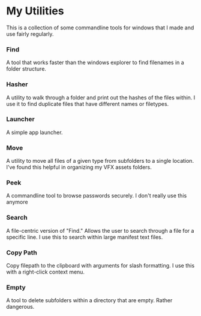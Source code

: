 # My Utilities
This is a collection of some commandline tools for windows that I made and use fairly regularly.

### Find
A tool that works faster than the windows explorer to find filenames in a folder structure.

### Hasher
A utility to walk through a folder and print out the hashes of the files within. I use it to find duplicate files that have different names or filetypes.

### Launcher
A simple app launcher.

### Move
A utility to move all files of a given type from subfolders to a single location. I've found this helpful in organizing my VFX assets folders.

### Peek
A commandline tool to browse passwords securely.
I don't really use this anymore

### Search
A file-centric version of "Find." Allows the user to search through a file for a specific line. I use this to search within large manifest text files.

### Copy Path
Copy filepath to the clipboard with arguments for slash formatting. I use this with a right-click context menu.

### Empty
A tool to delete subfolders within a directory that are empty. Rather dangerous.
